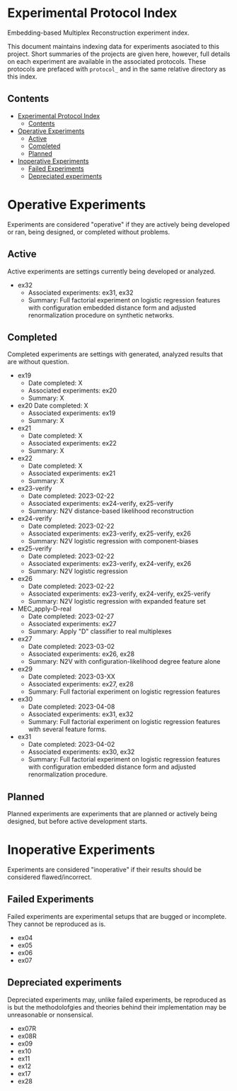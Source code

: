 # Experimental Protocol Index

Embedding-based Multiplex Reconstruction experiment index.

This document maintains indexing data for experiments asociated to this project. Short summaries of the projects are given here, however, full details on each experiment are available in the associated protocols. These protocols are prefaced with `protocol_` and in the same relative directory as this index.

## Contents

- [Experimental Protocol Index](#experimental-protocol-index)
  - [Contents](#contents)
- [Operative Experiments](#operative-experiments)
  - [Active](#active)
  - [Completed](#completed)
  - [Planned](#planned)
- [Inoperative Experiments](#inoperative-experiments)
  - [Failed Experiments](#failed-experiments)
  - [Depreciated experiments](#depreciated-experiments)


# Operative Experiments

Experiments are considered "operative" if they are actively being developed or ran, being designed, or completed without problems.

## Active

Active experiments are settings currently being developed or analyzed.

- ex32
  - Associated experiments: ex31, ex32
  - Summary: Full factorial experiment on logistic regression features with configuration embedded distance form and adjusted renormalization procedure on synthetic networks.

## Completed

Completed experiments are settings with generated, analyzed results that are without question.

- ex19
  - Date completed: X
  - Associated experiments: ex20
  - Summary: X
- ex20
   Date completed: X
  - Associated experiments: ex19
  - Summary: X
- ex21
  - Date completed: X
  - Associated experiments: ex22
  - Summary: X
- ex22
  - Date completed: X
  - Associated experiments: ex21
  - Summary: X
- ex23-verify
  - Date completed: 2023-02-22
  - Associated experiments: ex24-verify, ex25-verify
  - Summary: N2V distance-based likelihood reconstruction
- ex24-verify
  - Date completed: 2023-02-22
  - Associated experiments: ex23-verify, ex25-verify, ex26
  - Summary: N2V logistic regression with component-biases
- ex25-verify
  - Date completed: 2023-02-22
  - Associated experiments: ex23-verify, ex24-verify, ex26
  - Summary: N2V logistic regression
- ex26
  - Date completed: 2023-02-22
  - Associated experiments: ex23-verify, ex24-verify, ex25-verify
  - Summary: N2V logistic regression with expanded feature set
- MEC_apply-D-real
  - Date completed: 2023-02-27
  - Associated experiments: ex27
  - Summary: Apply "D" classifier to real multiplexes
- ex27
  - Date completed: 2023-03-02
  - Associated experiments: ex26, ex28
  - Summary: N2V with configuration-likelihood degree feature alone
- ex29
  - Date completed: 2023-03-XX
  - Associated experiments: ex27, ex28
  - Summary: Full factorial experiment on logistic regression features
- ex30
  - Date completed: 2023-04-08
  - Associated experiments: ex31, ex32
  - Summary: Full factorial experiment on logistic regression features with several feature forms.
- ex31
  - Date completed: 2023-04-02
  - Associated experiments: ex30, ex32
  - Summary: Full factorial experiment on logistic regression features with configuration embedded distance form and adjusted renormalization procedure.


## Planned

Planned experiments are experiments that are planned or actively being designed, but before active development starts.



# Inoperative Experiments

Experiments are considered "inoperative" if their results should be considered flawed/incorrect.

## Failed Experiments

Failed experiments are experimental setups that are bugged or incomplete. They cannot be reproduced as is.

- ex04
- ex05
- ex06
- ex07

## Depreciated experiments

Depreciated experiments may, unlike failed experiments, be reproduced as is but the methodolofgies and theories behind their implementation may be unreasonable or nonsensical.

- ex07R
- ex08R
- ex09
- ex10
- ex11
- ex12
- ex17
- ex28